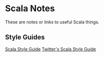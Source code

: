 # Scala Notes

These are notes or links to useful Scala things.

## Style Guides

[Scala Style Guide](http://docs.scala-lang.org/style/)
[Twitter's Scala Style Guide](http://twitter.github.io/effectivescala/)
